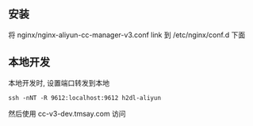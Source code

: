 ## 安装

将 nginx/nginx-aliyun-cc-manager-v3.conf link 到 /etc/nginx/conf.d 下面


## 本地开发

本地开发时, 设置端口转发到本地
```
ssh -nNT -R 9612:localhost:9612 h2dl-aliyun
```
然后使用 cc-v3-dev.tmsay.com 访问
